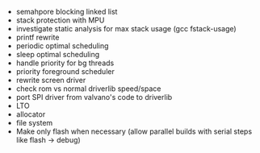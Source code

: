 -   semahpore blocking linked list
-   stack protection with MPU
-   investigate static analysis for max stack usage (gcc fstack-usage)
-   printf rewrite
-   periodic optimal scheduling
-   sleep optimal scheduling
-   handle priority for bg threads
-   priority foreground scheduler
-   rewrite screen driver
-   check rom vs normal driverlib speed/space
-   port SPI driver from valvano's code to driverlib
-   LTO
-   allocator
-   file system
-   Make only flash when necessary (allow parallel builds with serial steps like
    flash -> debug)
